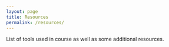 ```yaml
---
layout: page
title: Resources
permalink: /resources/
---
```


List of tools used in course as well as some additional resources.